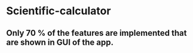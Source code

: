 # Scientific-calculator

## Only 70 % of the features are implemented that are shown in GUI of the app.
